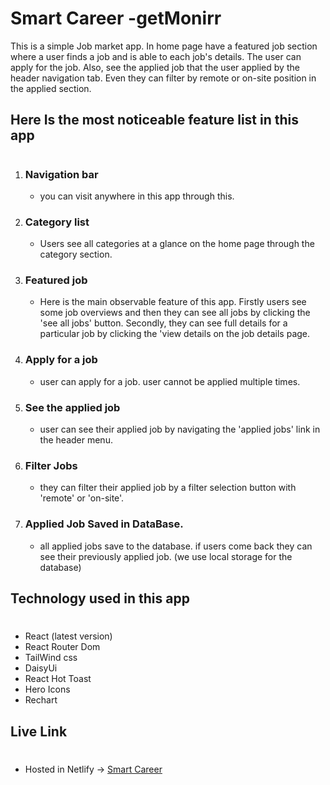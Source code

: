 # Smart Career -getMonirr

This is a simple Job market app. In home page have a featured job section where a user finds a job and is able to each job's details. The user can apply for the job. Also, see the applied job that the user applied by the header navigation tab. Even they can filter by remote or on-site position in the applied section.

## Here Is the most noticeable feature list in this app

#

1. ### Navigation bar
   * you can visit anywhere in this app through this.
2. ### Category list
   * Users see all categories at a glance on the home page through the category section.
3. ### Featured job
   * Here is the main observable feature of this app. Firstly users see some job overviews and then they can see all jobs by clicking the 'see all jobs' button. Secondly, they can see full details for a particular job by clicking the 'view details on the job details page.
4. ### Apply for a job
   * user can apply for a job. user cannot be applied multiple times.
5. ### See the applied job
   * user can see their applied job by navigating the 'applied jobs' link in the header menu.
6. ### Filter Jobs
   * they can filter their applied job by a filter selection button with 'remote' or 'on-site'.
7. ### Applied Job Saved in DataBase.
   * all applied jobs save to the database. if users come back they can see their previously applied job. (we use local storage for the database)

## Technology used in this app

#

* React (latest version)
* React Router Dom
* TailWind css
* DaisyUi
* React Hot Toast
* Hero Icons
* Rechart



## Live Link
#
* Hosted in Netlify -> [Smart Career](https://smart-career.netlify.app/)

